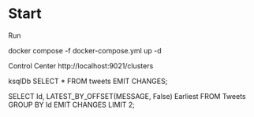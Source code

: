 # Start

Run

docker compose -f docker-compose.yml up -d


Control Center
http://localhost:9021/clusters


ksqlDb
SELECT * FROM tweets EMIT CHANGES;

SELECT Id, LATEST_BY_OFFSET(MESSAGE, False) Earliest FROM Tweets GROUP BY Id EMIT CHANGES LIMIT 2;
